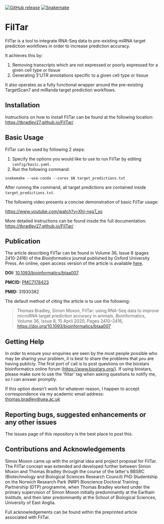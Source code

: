 [![GitHub release](https://img.shields.io/github/release/TBradley27/FilTar.svg)](https://GitHub.com/TBradley27/FilTar/releases/)
[![Snakemake](https://img.shields.io/badge/snakemake-≥5.24.0-brightgreen.svg?style=flat)](https://snakemake.readthedocs.io)

# FilTar

FilTar is a tool to integrate RNA-Seq data to pre-existing miRNA target prediction workflows in order to increase prediction accuracy.

It achieves this by:

1. Removing transcripts which are not expressed or poorly expressed for a given cell type or tissue
2. Generating 3'UTR annotations specific to a given cell type or tissue

It also operates as a fully functional wrapper around the pre-existing TargetScan7 and miRanda target prediction workflows.

## Installation

Instructions on how to install FilTar can be found at the following location: https://tbradley27.github.io/FilTar/

## Basic Usage

FilTar can be used by following 2 steps:

1. Specify the options you would like to use to run FilTar by editing `config/basic.yaml`.
2. Run the following command:
```
snakemake --use-conda --cores $N target_predictions.txt
```

After running the command, all target predictions are contained inside `target_predictions.txt`.

The following video presents a concise demonstration of basic FilTar usage:

https://www.youtube.com/watch?v=Xhl-nsg7_xo

More detailed instructions can be found inside the full documentation: https://tbradley27.github.io/FilTar/

## Publication

The article describing FilTar can be found in Volume 36, Issue 8 (pages 2410-2416) of the *Bioinformatics* journal published by Oxford University Press. An online, open access version of the article is available [here](https://doi.org/10.1093/bioinformatics/btaa007 "FilTar Bioinformatics article").

__DOI:__ [10.1093/bioinformatics/btaa007](https://doi.org/10.1093/bioinformatics/btaa007)

__PMCID:__ [PMC7178423](https://www.ncbi.nlm.nih.gov/pmc/articles/PMC7178423/)

__PMID:__ 31930382 

The default method of citing the article is to use the following:

> Thomas Bradley, Simon Moxon, FilTar: using RNA-Seq data to improve microRNA target prediction accuracy in animals, Bioinformatics, Volume 36, Issue 8, 15 April 2020, Pages 2410–2416, https://doi.org/10.1093/bioinformatics/btaa007

## Getting Help

In order to ensure your enquiries are seen by the most people possible who may be sharing your problem, it is best to share the problems that you are having publicly. The first port of call is to post questions on the biostars bioinformatics online forum (https://www.biostars.org/). If using biostars, please make sure to use the 'filtar' tag when asking questions to notify me, so I can answer promptly. 

If this option doesn't work for whatever reason, I happen to accept correspondence via my academic email address: thomas.bradley@uea.ac.uk

## Reporting bugs, suggested enhancements or any other issues

The issues page of this repository is the best place to post this.

## Contributions and Acknowledgements

Simox Moxon came up with the original idea and project proposal for FilTar. The FilTar concept was extended and developed further between Simon Moxon and Thomas Bradley through the course of the latter's BBSRC (Biotechnology and Biological Sciences Research Council) PhD Studentship on the Norwich Research Park (NRP) Bioscience Doctoral Training Partnership (DTP) programme, when Thomas Bradley worked under the primary supervision of Simon Moxon initially predominantly at the Earlham Institute, and then later predominantly at the School of Biological Sciences, University of East Anglia.

Full acknowledgements can be found within the preprinted article associated with FilTar.
